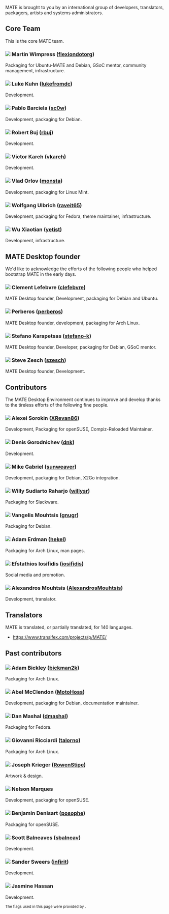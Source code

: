 <!--
.. link:
.. description:
.. tags:
.. date: 2011-12-05 07:25:21
.. title: Team
.. slug: team
-->

MATE is brought to you by an international group of developers,
translators, packagers, artists and systems administrators.

## Core Team

This is the core MATE team.

### ![](/assets/img/flags/32/United%20Kingdom\(Great%20Britain\).png) Martin Wimpress ([flexiondotorg](https://github.com/flexiondotorg))

Packaging for Ubuntu-MATE and Debian, GSoC mentor, community management, infrastructure.

### ![](/assets/img/flags/32/USA.png) Luke Kuhn ([lukefromdc](https://github.com/lukefromdc))

Development.

### ![](/assets/img/flags/32/Galicia.png) Pablo Barciela ([sc0w](https://github.com/sc0w))

Development, packaging for Debian.

### ![](/assets/img/flags/32/Catalonia.png) Robert Buj ([rbuj](https://github.com/rbuj))

Development.

### ![](/assets/img/flags/32/Puerto%20Rico.png) Victor Kareh ([vkareh](https://github.com/vkareh))

Development.

### ![](/assets/img/flags/32/Russian%20Federation.png) Vlad Orlov ([monsta](https://github.com/monsta))

Development, packaging for Linux Mint.

### ![](/assets/img/flags/32/Germany.png) Wolfgang Ulbrich ([raveit65](https://github.com/raveit65))

Development, packaging for Fedora, theme maintainer, infrastructure.

### ![](/assets/img/flags/32/China.png) Wu Xiaotian ([yetist](https://github.com/yetist))

Development, infrastructure.



## MATE Desktop founder

We'd like to acknowledge the efforts of the following people who
helped bootstrap MATE in the early days.

### ![](/assets/img/flags/32/France.png) Clement Lefebvre ([clefebvre](https://github.com/clefebvre))

MATE Desktop founder, Development, packaging for Debian and Ubuntu.

### ![](/assets/img/flags/32/Argentina.png) Perberos ([perberos](https://github.com/perberos))

MATE Desktop founder, development, packaging for Arch Linux.

### ![](/assets/img/flags/32/Italy.png) Stefano Karapetsas ([stefano-k](https://github.com/stefano-k))

MATE Desktop founder, Developer, packaging for Debian, GSoC mentor.

### ![](/assets/img/flags/32/USA.png) Steve Zesch ([szesch](https://github.com/szesch))

MATE Desktop founder, Development.



## Contributors

The MATE Desktop Environment continues to improve and develop thanks
to the tireless efforts of the following fine people.

### ![](/assets/img/flags/32/Russian%20Federation.png) Alexei Sorokin ([XRevan86](https://github.com/XRevan86))

Development, Packaging for openSUSE, Compiz-Reloaded Maintainer.

### ![](/assets/img/flags/32/Russian%20Federation.png) Denis Gorodnichev ([dnk](https://github.com/dnk))

Development.

### ![](/assets/img/flags/32/Germany.png) Mike Gabriel ([sunweaver](https://github.com/sunweaver))

Development, packaging for Debian, X2Go integration.

### ![](/assets/img/flags/32/Indonesia.png) Willy Sudiarto Raharjo ([willysr](https://github.com/willysr))

Packaging for Slackware.

### ![](/assets/img/flags/32/Greece.png) Vangelis Mouhtsis ([gnugr](https://github.com/gnugr))

Packaging for Debian.

### ![](/assets/img/flags/32/USA.png) Adam Erdman ([hekel](https://github.com/hekel))

Packaging for Arch Linux, man pages.

### ![](/assets/img/flags/32/Greece.png) Efstathios Iosifidis ([iosifidis](https://github.com/iosifidis))

Social media and promotion.

### ![](/assets/img/flags/32/Greece.png) Alexandros Mouhtsis ([AlexandrosMouhtsis](https://github.com/AlexandrosMouhtsis))

Development, translator.



## Translators

MATE is translated, or partially translated, for 140 languages.

  * <https://www.transifex.com/projects/p/MATE/>


## Past contributors

### ![](/assets/img/flags/32/USA.png) Adam Bickley ([bickman2k](https://github.com/bickman2k))

Packaging for Arch Linux.

### ![](/assets/img/flags/32/USA.png) Abel McClendon ([MotoHoss](https://github.com/MotoHoss))

Development, packaging for Debian, documentation maintainer.

### ![](/assets/img/flags/32/USA.png) Dan Mashal ([dmashal](https://github.com/dmashal))

Packaging for Fedora.

### ![](/assets/img/flags/32/Italy.png) Giovanni Ricciardi ([talorno](https://github.com/talorno))

Packaging for Arch Linux.

### ![](/assets/img/flags/32/USA.png) Joseph Krieger ([RowenStipe](https://github.com/RowenStipe))

Artwork & design.

### ![](/assets/img/flags/32/Portugal.png) Nelson Marques

Development, packaging for openSUSE.

### ![](/assets/img/flags/32/France.png) Benjamin Denisart ([posophe](https://github.com/posophe))

Packaging for openSUSE.

### ![](/assets/img/flags/32/Canada.png) Scott Balneaves ([sbalneav](https://github.com/sbalneav))

Development.

### ![](/assets/img/flags/32/Netherlands.png) Sander Sweers ([infirit](https://github.com/infirit))

Development.

### ![](/assets/img/flags/32/Egypt.png) Jasmine Hassan

Development.

<small>
The flags used in this page were provided by <http://www.icondrawer.com>.
</small>
